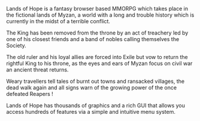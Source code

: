 ---
---
Lands of Hope is a fantasy browser based MMORPG which takes place in the fictional lands of Myzan, a world with a long and trouble history which is currently in the midst of a terrible conflict.  
  
The King has been removed from the throne by an act of treachery led by one of his closest friends and a band of nobles calling themselves the Society.  
  
The old ruler and his loyal allies are forced into Exile but vow to return the rightful King to his throne, as the eyes and ears of Myzan focus on civil war an ancient threat returns.  
  
Weary travellers tell tales of burnt out towns and ransacked villages, the dead walk again and all signs warn of the growing power of the once defeated Reapers !  
  
Lands of Hope has thousands of graphics and a rich GUI that allows you access hundreds of features via a simple and intuitive menu system.